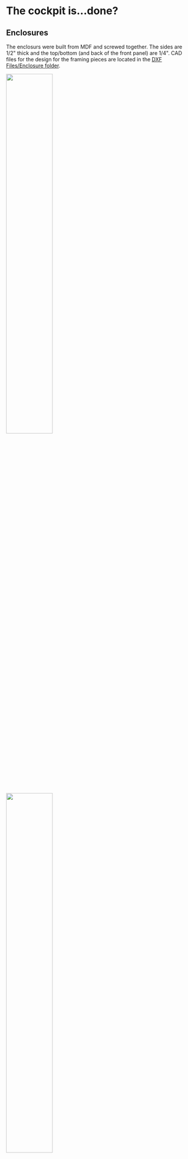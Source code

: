# The cockpit is...done?

## Enclosures

The enclosurs were built from MDF and screwed together.  The sides are 1/2" thick and the top/bottom (and back
of the front panel) are 1/4".  CAD files for the design for the framing pieces are located in the [DXF
Files/Enclosure folder](../../DXF%20Files/Enclosure).

<img src = "IMG_7451.JPG" width=50%>
<img src = "IMG_7453.JPG" width=50%>
<img src = "IMG_7452.JPG" width=50%>
<img src = "IMG_7454.JPG" width=50%>

## Panels / Wiring

The panels themselves are [1/8" white acrylic that I picked up from
Amazon](https://www.amazon.com/gp/product/B06XNXHZZH/ref=ppx_yo_dt_b_search_asin_title?ie=UTF8&psc=1).
For the markings, I inkjet printed onto [full sheet
labels](https://www.amazon.com/gp/product/B074KQRJKN/ref=ppx_yo_dt_b_search_asin_title?ie=UTF8&psc=1).
Because the panels are smaller than the labels, I had to trim and fit them together.  The CAD files that
make up the panel design are located in the [DXF Files folder](../../DXF%20Files/Panel).  One of the key
features of the panel design are hole center marks to help with drilling and cutting the holes
necessay for all the buttons/switches/knobs.

For control boards, I used several of the [Leo Bodnar](http://www.leobodnar.com/shop/index.php?main_page=index&cPath=94&zenid=41f0a7f40298148d5ff5bead11e34d14)
boards including four [BU0836A boards](http://www.leobodnar.com/shop/index.php?main_page=product_info&cPath=94&products_id=204&zenid=fcc1bcaa9d9931558e9c9466170ca3ff)
combined with [Matrix Breakout boards](http://www.leobodnar.com/shop/index.php?main_page=product_info&cPath=94&products_id=274&zenid=fcc1bcaa9d9931558e9c9466170ca3ff)
as well as one [BBI-64](http://www.leobodnar.com/shop/index.php?main_page=product_info&cPath=94&products_id=274&zenid=fcc1bcaa9d9931558e9c9466170ca3ff).

This design also includes one [Arduino knockoff "Pro Micro"
board](https://www.amazon.com/gp/product/B07FXCTVQP/ref=ppx_yo_dt_b_search_asin_title?ie=UTF8&psc=1) for the "supplemental"
switches at the bottom right of the front panel.  This particular
board can be set up to behave like a USB HID, so DCS sees it as a game controller.  The Bodnar boards are great, but with
Arduino I can do things like setting an on-off toggle to send a joystick button press when the switch is either turned
on *or* off which helps avoid some .lua code in the setup.

### Side consoles

Each uses a Bodnar BU0836A plus a Matrix breakout board, and the eft side is designed to fit around the the Warthog Throttle. 

#### Left side
<img src = "IMG_7473.JPG" width=50%>
<img src = "IMG_7475.JPG" width=50%>
<img src = "IMG_7474.JPG" width=50%>
<img src = "IMG_7457.JPG" width=50%>
<img src = "IMG_7458.JPG" width=50%>

#### Right side
<img src = "IMG_7476.JPG" width=50%>
<img src = "IMG_7478.JPG" width=50%>
<img src = "IMG_7477.JPG" width=50%>
<img src = "IMG_7455.JPG" width=50%>
<img src = "IMG_7456.JPG" width=50%>

###  Instrument panel

Built on a single piece of acrylic using four control boards including two Bodnar BU0836As and a Bodnar BBI-64.  The bottom
right supplemental buttons use an Arduino-compatible Pro Micro board.

<img src = "IMG_7459.JPEG" width=50%>

#### Left

<img src = "IMG_7480.JPG" width=50%>
<img src = "IMG_7460.JPG" width=50%>
<img src = "IMG_7461.JPG" width=50%>

#### Center

<img src = "IMG_7481.JPG" width=50%>
<img src = "IMG_7462.JPG" width=50%>
<img src = "IMG_7463.JPG" width=50%>

#### Right

On the Bodnar board on this side, I skipped the breakout board for the BU0836A and wired the matrix myself directly
including the diodes needed to avoid ghosting.  I learned that it's actually much easier to wire this way, and results in
a lot less spaghetti.

<img src = "IMG_7482.JPG" width=50%>
<img src = "IMG_7464.JPG" width=50%>
<img src = "IMG_7465.JPG" width=50%>
<img src = "IMG_7466.JPG" width=50%>
<img src = "IMG_7467.JPG" width=50%>

#### Instrument panel assembled

I'm pretty happy with the way it came together.  I added a [13-port powered USB
Hub](https://www.amazon.com/gp/product/B00HL7Z46K/ref=ppx_yo_dt_b_search_asin_title?ie=UTF8&psc=1)
so I only need to connect one wire to my PC.  Well, actually two...in order for all devices to be recognized I also
need to provide external power to the hub.

<img src = "IMG_7469.JPG" width=50%>
<img src = "IMG_7470.JPG" width=50%>
<img src = "IMG_7471.JPG" width=50%>
<img src = "IMG_7468.JPG" width=50%>

## Looking good

Overall, I'm very happy with how this turned out.  It's easy to connect/disconnect, easy to move out of the way in the room, and
it's pretty easy to find the controls, even in VR.  It even still fits in the corner, although I did have to move the couch a couple of inches.

<img src = "IMG_7483.JPG" width=50%>
<img src = "IMG_7484.JPG" width=50%>
<img src = "IMG_7487.JPG" width=50%>

## So I'm done now, right?

Not so fast!  As you I can see, I left off the AMPCD--this was due to way the stick was mounted.  The problem was that I kept reaching for
the AMPCD in VR.  So the next major phase was modifying to add the AMPCD...

